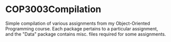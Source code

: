 # COP3003Compilation

Simple compilation of various assignments from my Object-Oriented Programming course. Each package pertains to a particular
assignment, and the "Data" package contains misc. files required for some assignments.
